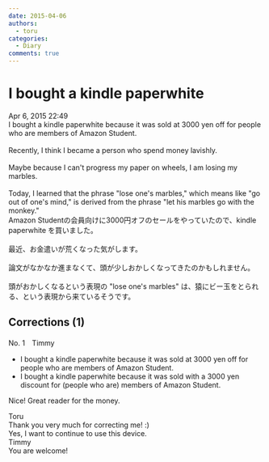 ```yaml
---
date: 2015-04-06
authors:
  - toru
categories:
  - Diary
comments: true
---
```


# I bought a kindle paperwhite
<div class="date">Apr 6, 2015 22:49</div>
<div id="post"><div id="body_show_ori">
I bought a kindle paperwhite because it was sold at 3000 yen off for people who are members of Amazon Student.<br/><br/>Recently, I think I became a person who spend money lavishly.<br/><br/>Maybe because I can't progress my paper on wheels, I am losing my marbles.<br/><br/>Today, I learned that the phrase "lose one's marbles," which means like "go out of one's mind," is derived from the phrase "let his marbles go with the monkey."
</div></div>

<!-- more -->

<div id="post_ja"><div id="body_show_mo">
Amazon Studentの会員向けに3000円オフのセールをやっていたので、kindle paperwhite を買いました。<br/><br/>最近、お金遣いが荒くなった気がします。<br/><br/>論文がなかなか進まなくて、頭が少しおかしくなってきたのかもしれません。<br/><br/>頭がおかしくなるという表現の "lose one's marbles" は、猿にビー玉をとられる、という表現から来ているそうです。
</div></div>

## Corrections (1)
<div id="block"><div class="first_name"> No. 1　<span class="just_name">Timmy</span></div><div id="block2">
<ul class="correction_field">
<li class="incorrect">I bought a kindle paperwhite because it was sold at 3000 yen off for people who are members of Amazon Student.</li>
<li class="corrected correct">
I bought a kindle paperwhite because it was sold <span class="f_blue">with</span> a 3000 yen <span class="f_blue">discount</span> for (<span class="f_gray">people who are</span>) members of Amazon Student.
</li>
</ul>
<p class="comment_small">
 Nice! Great reader for the money.
</p>

</div><div class="name"><span class="just_name">Toru</span><br>
Thank you very much for correcting me! :)<br/>Yes, I want to continue to use this device.
</div>
<div class="name"><span class="just_name">Timmy</span><br>
You are welcome!
</div>
</div>
